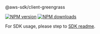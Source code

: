 @aws-sdk/client-greengrass

[![NPM version](https://img.shields.io/npm/v/@aws-sdk/client-greengrass/rc.svg)](https://www.npmjs.com/package/@aws-sdk/client-greengrass)
[![NPM downloads](https://img.shields.io/npm/dm/@aws-sdk/client-greengrass.svg)](https://www.npmjs.com/package/@aws-sdk/client-greengrass)

For SDK usage, please step to [SDK readme](https://github.com/aws/aws-sdk-js-v3).
